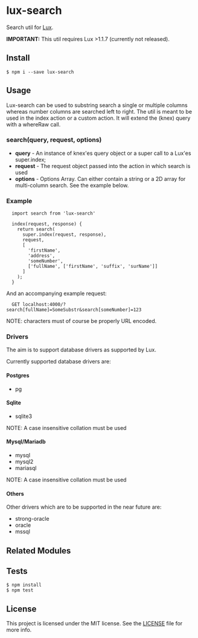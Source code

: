 # lux-search
Search util for [Lux](https://github.com/postlight/lux).

__IMPORTANT:__ This util requires Lux >1.1.7 (currently not released).

## Install

    $ npm i --save lux-search

## Usage
Lux-search can be used to substring search a single or multiple columns whereas number columns are searched left to right. The util is meant to be used in the index action or a custom action. It will extend the (knex) query with a whereRaw call.

### search(query, request, options)
- **query** - An instance of knex'es query object or a super call to a Lux'es super.index;
- **request** - The request object passed into the action in which search is used
- **options** - Options Array. Can either contain a string or a 2D array for multi-column search. See the example below.


### Example
```
  import search from 'lux-search'
  
  index(request, response) {
    return search(
      super.index(request, response),
      request,
      [
        'firstName',
        'address',
        'someNumber',
        ['fullName', ['firstName', 'suffix', 'surName']]
      ]
    );
  }
```
  
And an accompanying example request:
  
```
  GET localhost:4000/?search[fullName]=SomeSubstr&search[someNumber]=123
```

NOTE: characters must of course be properly URL encoded.

### Drivers
The aim is to support database drivers as supported by Lux.

Currently supported database drivers are:

#### Postgres
- pg

#### Sqlite
- sqlite3

NOTE: A case insensitive collation must be used

#### Mysql/Mariadb
- mysql
- mysql2
- mariasql

NOTE: A case insensitive collation must be used

#### Others
Other drivers which are to be supported in the near future are:
- strong-oracle
- oracle
- mssql

## Related Modules

## Tests

    $ npm install
    $ npm test

## License
This project is licensed under the MIT license. See the [LICENSE](LICENSE) file for more info.
